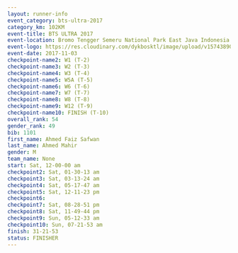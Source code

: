 ```yaml
---
layout: runner-info 
event_category: bts-ultra-2017 
category_km: 102KM 
event-title: BTS ULTRA 2017 
event-location: Bromo Tengger Semeru National Park East Java Indonesia 
event-logo: https://res.cloudinary.com/dykbosktl/image/upload/v1574389068/Logo/btsultra-profilpic_qfpjxb.png 
event-date: 2017-11-03 
checkpoint-name2: W1 (T-2) 
checkpoint-name3: W2 (T-3) 
checkpoint-name4: W3 (T-4) 
checkpoint-name5: W5A (T-5) 
checkpoint-name6: W6 (T-6) 
checkpoint-name7: W7 (T-7) 
checkpoint-name8: W8 (T-8) 
checkpoint-name9: W12 (T-9) 
checkpoint-name10: FINISH (T-10) 
overall_rank: 54
gender_rank: 49
bib: 1101
first_name: Ahmed Faiz Safwan
last_name: Ahmed Mahir
gender: M
team_name: None
start: Sat, 12-00-00 am
checkpoint2: Sat, 01-30-13 am
checkpoint3: Sat, 03-13-24 am
checkpoint4: Sat, 05-17-47 am
checkpoint5: Sat, 12-11-23 pm
checkpoint6: 
checkpoint7: Sat, 08-28-51 pm
checkpoint8: Sat, 11-49-44 pm
checkpoint9: Sun, 05-12-33 am
checkpoint10: Sun, 07-21-53 am
finish: 31-21-53
status: FINISHER
---
```


